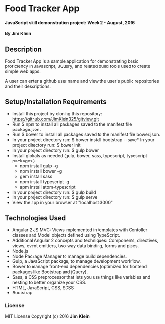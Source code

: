 # Food Tracker App

#### JavaScript skill demonstration project:  Week 2 - August, 2016

#### By Jim Klein

## Description

Food Tracker App is a sample application for demonstrating basic proficiency in Javascript, JQuery, and related build tools used to create simple web apps.

A user can enter a github user name and view the user's public repositories and their descriptions.

## Setup/Installation Requirements
* Install this project by cloning this repository:
    https://github.com/JimKlein325/gitview.git
* Run $ npm to install all packages saved to the manifest file package.json.
* Run $ bower to install all packages saved to the manifest file bower.json.
* In your project directory run:  $ bower install bootstrap --save*
In your project directory run:  $ bower init
* In your project directory run:  $ gulp bower
* Install globals as needed (gulp, bower, sass, typescript, typescript packages.)
  - npm install gulp -g
  - npm install bower -g
  - gem install sass
  - npm install typescript -g
  - apm install atom-typescript
* In your project directory run:  $ gulp build
* In your project directory run:  $ gulp serve
* View the app in your browser at "localhost:3000"

## Technologies Used
* Angular 2 JS MVC:  Views implemented in templates with Contoller classes and Model objects defined using TypeScript.  
* Additional Angular 2 concepts and techniques:  Components, directives, views, event emitters, two-way data binding, forms and pipes.
* Node.js
* Node Package Manager to manage build dependencies.
* Gulp, a JavaScript package, to manage development workflow.
* Bower to manage front-end dependencies (optimized for frontend packages like Bootstrap and jQuery).
* Sass, a CSS preprocessor that lets you use things like variables and nesting to better organize your CSS.
* HTML, JavaScript, CSS, SCSS
* Bootstrap

### License
MIT License  Copyright (c) 2016 **Jim Klein**
